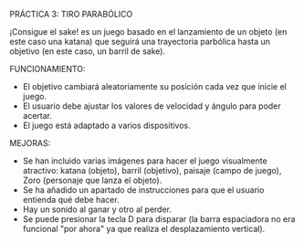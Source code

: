  
 PRÁCTICA 3: TIRO PARABÓLICO

¡Consigue el sake! es un juego basado en el lanzamiento de un objeto (en este caso una katana) que seguirá una trayectoria parbólica hasta un objetivo (en este caso, un barril de sake).

FUNCIONAMIENTO:
- El objetivo cambiará aleatoriamente su posición cada vez que inicie el juego.
- El usuario debe ajustar los valores de velocidad y ángulo para poder acertar.
- El juego está adaptado a varios dispositivos.

MEJORAS:
- Se han incluido varias imágenes para hacer el juego visualmente atractivo: katana (objeto), barril (objetivo), paisaje (campo de juego), Zoro (personaje que lanza el objeto).
- Se ha añadido un apartado de instrucciones para que el usuario entienda qué debe hacer.
- Hay un sonido al ganar y otro al perder.
- Se puede presionar la tecla D para disparar (la barra espaciadora no era funcional "por ahora" ya que realiza el desplazamiento vertical).